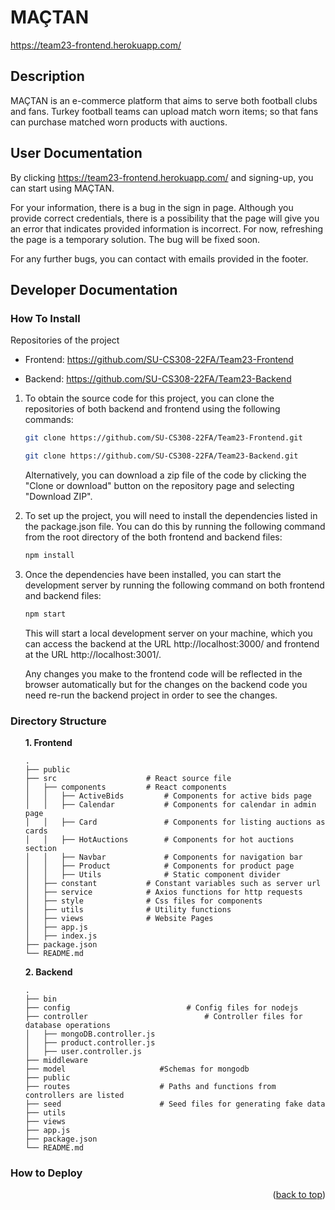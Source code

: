 # MAÇTAN
https://team23-frontend.herokuapp.com/

## Description

MAÇTAN is an e-commerce platform that aims to serve both football clubs and fans. Turkey football teams can upload match worn items; so that fans can purchase matched worn products with auctions.

## User Documentation

By clicking https://team23-frontend.herokuapp.com/ and signing-up, you can start using MAÇTAN.

For your information, there is a bug in the sign in page. Although you provide correct credentials, there is a possibility that the page will give you an error that indicates provided information is incorrect. For now, refreshing the page is a temporary solution. The bug will be fixed soon. 

For any further bugs, you can contact with emails provided in the footer.

## Developer Documentation

### How To Install

Repositories of the project

   * Frontend: https://github.com/SU-CS308-22FA/Team23-Frontend
   
   * Backend: https://github.com/SU-CS308-22FA/Team23-Backend

1. To obtain the source code for this project, you can clone the repositories of both backend and frontend using the following commands:
   ```sh
   git clone https://github.com/SU-CS308-22FA/Team23-Frontend.git
   ``` 
   ```sh
   git clone https://github.com/SU-CS308-22FA/Team23-Backend.git
   ``` 
   Alternatively, you can download a zip file of the code by clicking the "Clone or download" button on the repository page and selecting "Download ZIP".

2. To set up the project, you will need to install the dependencies listed in the package.json file. You can do this by running the following command from the root directory of the both frontend and backend files:
   ```sh
   npm install
   ```
3. Once the dependencies have been installed, you can start the development server by running the following command on both frontend and backend files:
   ```js
   npm start
   ```
   This will start a local development server on your machine, which you can access the backend at the URL http://localhost:3000/ and frontend at the URL http://localhost:3001/. 
   
   Any changes you make to the frontend code will be reflected in the browser automatically but for the changes on the backend code you need re-run the backend project in order to see the changes.

### Directory Structure

<ol>
  <b>1. Frontend</b>
  
    .
    ├── public
    ├── src                    # React source file
    │   ├── components         # React components 
    │   │   ├── ActiveBids         # Components for active bids page
    │   │   ├── Calendar           # Components for calendar in admin page
    │   │   ├── Card               # Components for listing auctions as cards
    │   │   ├── HotAuctions        # Components for hot auctions section
    │   │   ├── Navbar             # Components for navigation bar
    │   │   ├── Product            # Components for product page
    │   │   ├── Utils              # Static component divider
    │   ├── constant           # Constant variables such as server url
    │   ├── service            # Axios functions for http requests
    │   ├── style              # Css files for components
    │   ├── utils              # Utility functions
    │   ├── views              # Website Pages
    │   ├── app.js             
    │   ├── index.js           
    ├── package.json           
    └── README.md  


  <b>2. Backend</b>
  
  
    .
    ├── bin
    ├── config                          # Config files for nodejs
    ├── controller                          # Controller files for database operations
    │   ├── mongoDB.controller.js           
    │   ├── product.controller.js            
    │   ├── user.controller.js               
    ├── middleware                
    ├── model                     #Schemas for mongodb 
    ├── public                    
    ├── routes                    # Paths and functions from controllers are listed
    ├── seed                      # Seed files for generating fake data
    ├── utils
    ├── views                     
    ├── app.js
    ├── package.json              
    └── README.md  
    
   
</ol>   

### How to Deploy

<p align="right">(<a href="#readme-top">back to top</a>)</p>
